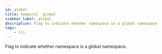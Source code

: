 ```yaml
---
id: global
title: temporal  global
sidebar_label: global
description: Flag to indicate whether namespace is a global namespace
tags:
    - cli
---
```


Flag to indicate whether namespace is a global namespace.
